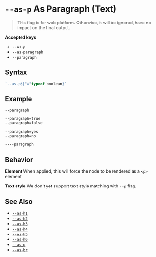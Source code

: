 # `--as-p` As Paragraph (Text)

> This flag is for web platform. Otherwise, it will be ignored, have no impact on the final output.

**Accepted keys**

- `--as-p`
- `--as-paragraph`
- `--paragraph`

## Syntax

```ts
`--as-p${"="typeof boolean}`
```

## Example

```
--paragraph

--paragraph=true
--paragraph=false

--paragraph=yes
--paragraph=no

----paragraph
```

## Behavior

**Element**
When applied, this will force the node to be rendered as a `<p>` element.

**Text style**
We don't yet support text style matching with `--p` flag.

## See Also

- [`--as-h1`](../--as-h1)
- [`--as-h2`](../--as-h2)
- [`--as-h3`](../--as-h3)
- [`--as-h4`](../--as-h4)
- [`--as-h5`](../--as-h5)
- [`--as-h6`](../--as-h6)
- [`--as-p`](../--as-p)
- [`--as-br`](../--as-br)
